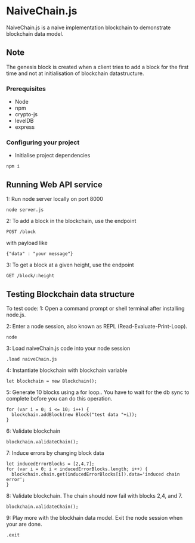 # NaiveChain.js

NaiveChain.js is a naive implementation blockchain to demonstrate blockchain data model.

## Note
The genesis block is created when a client tries to add a block for the first time and not at initialisation of blockchain datastructure.

### Prerequisites

- Node
- npm
- crypto-js
- levelDB
- express



### Configuring your project

- Initialise project dependencies
```
npm i
```

## Running Web API service

1: Run node server locally on port 8000
```
node server.js
``` 

2: To add a block in the blockchain, use the endpoint 
```
POST /block
```  

with payload like

```
{"data" : "your message"}
```

3: To get a block at a given height, use the endpoint
```
GET /block/:height 
```

 
## Testing Blockchain data structure

To test code:
1: Open a command prompt or shell terminal after installing node.js.

2: Enter a node session, also known as REPL (Read-Evaluate-Print-Loop).
```
node
```
3: Load naiveChain.js code into your node session
```
.load naiveChain.js
```


4: Instantiate blockchain with blockchain variable
```
let blockchain = new Blockchain();
```
5: Generate 10 blocks using a for loop.. You have to wait for the db sync to complete before you can do this operation.
```
for (var i = 0; i <= 10; i++) {
  blockchain.addBlock(new Block("test data "+i));
}
```
6: Validate blockchain
```
blockchain.validateChain();
```
7: Induce errors by changing block data
```
let inducedErrorBlocks = [2,4,7];
for (var i = 0; i < inducedErrorBlocks.length; i++) {
  blockchain.chain.get(inducedErrorBlocks[i]).data='induced chain error';
}
```
8: Validate blockchain. The chain should now fail with blocks 2,4, and 7.
```
blockchain.validateChain();
```

9: Play more with the blockhain data model. Exit the node session when your are done.
```
.exit
```